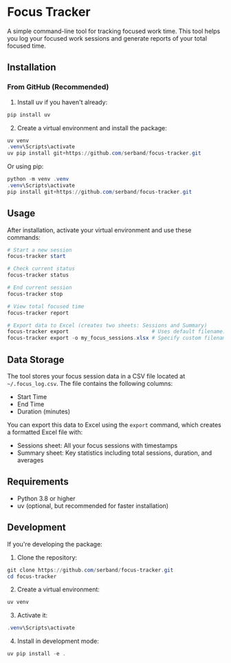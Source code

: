 # Focus Tracker

A simple command-line tool for tracking focused work time. This tool helps you log your focused work sessions and generate reports of your total focused time.

## Installation

### From GitHub (Recommended)

1. Install uv if you haven't already:
```powershell
pip install uv
```

2. Create a virtual environment and install the package:
```powershell
uv venv
.venv\Scripts\activate
uv pip install git+https://github.com/serband/focus-tracker.git
```

Or using pip:
```powershell
python -m venv .venv
.venv\Scripts\activate
pip install git+https://github.com/serband/focus-tracker.git
```

## Usage

After installation, activate your virtual environment and use these commands:

```powershell
# Start a new session
focus-tracker start

# Check current status
focus-tracker status

# End current session
focus-tracker stop

# View total focused time
focus-tracker report

# Export data to Excel (creates two sheets: Sessions and Summary)
focus-tracker export                           # Uses default filename: focus_tracker_export.xlsx
focus-tracker export -o my_focus_sessions.xlsx # Specify custom filename
```

## Data Storage

The tool stores your focus session data in a CSV file located at `~/.focus_log.csv`. The file contains the following columns:
- Start Time
- End Time
- Duration (minutes)

You can export this data to Excel using the `export` command, which creates a formatted Excel file with:
- Sessions sheet: All your focus sessions with timestamps
- Summary sheet: Key statistics including total sessions, duration, and averages

## Requirements

- Python 3.8 or higher
- uv (optional, but recommended for faster installation)

## Development

If you're developing the package:

1. Clone the repository:
```powershell
git clone https://github.com/serband/focus-tracker.git
cd focus-tracker
```

2. Create a virtual environment:
```powershell
uv venv
```

3. Activate it:
```powershell
.venv\Scripts\activate
```

4. Install in development mode:
```powershell
uv pip install -e .
```
